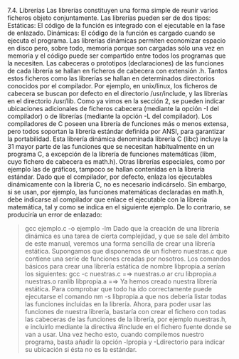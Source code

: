 7.4. Librerías
Las librerías constituyen una forma simple de reunir varios ficheros objeto
conjuntamente. Las librerías pueden ser de dos tipos:
Estáticas: El código de la función es integrado con el ejecutable en la fase
de enlazado.
Dinámicas: El código de la función es cargado cuando se ejecuta el programa. Las librerías dinámicas permiten economizar espacio en disco pero,
sobre todo, memoria porque son cargadas sólo una vez en memoria y el
código puede ser compartido entre todos los programas que la necesiten.
Las cabeceras o prototipos (declaraciones) de las funciones de cada librería
se hallan en ficheros de cabecera con extensión .h. Tantos estos ficheros como
las librerías se hallan en determinados directorios conocidos por el compilador.
Por ejemplo, en unix/linux, los ficheros de cabecera se buscan por defecto
en el directorio /usr/include, y las librerías en el directorio /usr/lib. Como
ya vimos en la sección 2, se pueden indicar ubicaciones adicionales de ficheros
cabecera (mediante la opción -I del compilador) o de librerías (mediante la
opción -L del compilador).
Los compiladores de C poseen una librería de funciones más o menos extensa,
pero todos soportan la librería estándar definida por ANSI, para garantizar la
portabilidad. Esta librería dinámica denominada librería C (libc) incluye la
31
mayor parte de las funciones que se necesitan habitualmente en un programa
C, a excepción de la librería de funciones matemáticas (libm, cuyo fichero de
cabecera es math.h). Otras librerías especiales, como por ejemplo las de gráficos,
tampoco se hallan contenidas en la librería estándar.
Dado que el compilador, por defecto, enlaza los ejecutables dinámicamente con la librería C, no es necesario indicárselo. Sin embargo, si se usan, por
ejemplo, las funciones matemáticas declaradas en math.h, debe indicarse al compilador que enlace el ejecutable con la librería matemática, tal y como se indica
en el siguiente ejemplo. De lo contrario, se produciría un error de enlazado:
> gcc ejemplo.c -o ejemplo -lm
Dado que la creación de una librería dinámica es una tarea de cierta complejidad,
y que se sale del ámbito de este manual, veremos una forma sencilla de crear
una librería estática. Supongamos que disponemos de un fichero nuestras.c
que contiene una serie de funciones creadas por nosotros. Los comandos básicos
para crear una librería estática de nombre libpropia.a serían los siguientes:
>gcc -c nuestras.c =⇒ nuestras.o
>ar cru libpropia.a nuestras.o
>ranlib libpropia.a =⇒ Ya hemos creado nuestra librería estática.
Para comprobar que todo ha ido correctamente puede ejecutarse el comando
> nm -s libpropia.a
que nos debería listar todas las funciones incluidas en la librería. 
Ahora, para poder usar las funciones de nuestra librería, bastaría con crear el fichero con todas las cabeceras de las funciones de la librería, por ejemplo nuestras.h, e incluirlo mediante la directiva #include en el fichero fuente donde se van a
usar. Una vez hecho esto, cuando compilemos nuestro programa, basta añadir la opción -lpropia y -Ldirectorio para indicar su ubicación si ésta no es la estándar.